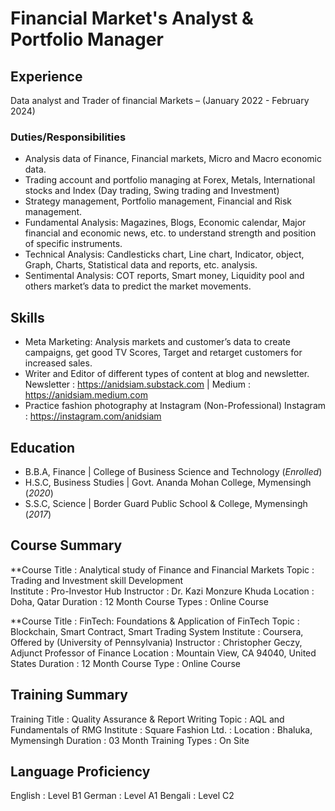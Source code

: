# Financial Market's Analyst & Portfolio Manager

## Experience
Data analyst and Trader of financial Markets – (January 2022 - February 2024)
### Duties/Responsibilities
- Analysis data of Finance, Financial markets, Micro and Macro economic data.
- Trading account and portfolio managing at Forex, Metals, International 
  stocks and Index (Day trading, Swing trading and Investment)
- Strategy management, Portfolio management, Financial and Risk management.
- Fundamental Analysis: Magazines, Blogs, Economic calendar, Major financial 
  and economic news, etc. to understand strength and position of specific 
  instruments.
- Technical Analysis: Candlesticks chart, Line chart, Indicator, object, 
  Graph, Charts, Statistical data and reports, etc. analysis.
- Sentimental Analysis: COT reports, Smart money, Liquidity pool and others 
  market’s data to predict the market movements.

## Skills
- Meta Marketing: Analysis markets and customer’s data to create campaigns, 
  get good TV Scores, Target and retarget customers for increased sales.
- Writer and Editor of different types of content at blog and newsletter.                                                   
  Newsletter : https://anidsiam.substack.com | Medium : https://anidsiam.medium.com
- Practice fashion photography at Instagram (Non-Professional) 
  Instagram : https://instagram.com/anidsiam
  
## Education
- B.B.A, Finance | College of Business Science and Technology (_Enrolled_)
- H.S.C, Business Studies | Govt. Ananda Mohan College, Mymensingh (_2020_)
- S.S.C, Science | Border Guard Public School & College, Mymensingh (_2017_)

## Course Summary
**Course Title        : Analytical study of Finance and Financial Markets
Topic               : Trading and Investment skill Development  
Institute           : Pro-Investor Hub
Instructor          : Dr. Kazi Monzure Khuda
Location            : Doha, Qatar 
Duration            : 12 Month
Course Types        : Online Course

**Course Title      : FinTech: Foundations & Application of FinTech
Topic               : Blockchain, Smart Contract, Smart Trading System
Institute           : Coursera, Offered by (University of Pennsylvania)
Instructor          : Christopher Geczy, Adjunct Professor of Finance
Location            : Mountain View, CA 94040, United States
Duration            : 12 Month
Course Type         : Online Course

## Training Summary
Training Title        : Quality Assurance & Report Writing
Topic                 : AQL and Fundamentals of RMG
Institute             : Square Fashion Ltd.			: 
Location              : Bhaluka, Mymensingh 
Duration              : 03 Month
Training Types        : On Site

## Language Proficiency
English : Level B1
German  : Level A1
Bengali : Level C2 
